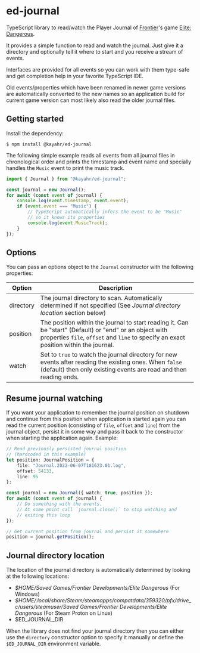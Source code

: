 ed-journal
==========

TypeScript library to read/watch the Player Journal of [Frontier]'s game [Elite: Dangerous].

It provides a simple function to read and watch the journal. Just give it a directory and optionally tell it where to start and you receive a stream of events.

Interfaces are provided for all events so you can work with them type-safe and get completion help in your favorite TypeScript IDE.

Old events/properties which have been renamed in newer game versions are automatically converted to the new names so an application build for current game version can most likely also read the older journal files.

Getting started
---------------

Install the dependency:

```shell
$ npm install @kayahr/ed-journal
```

The following simple example reads all events from all journal files in chronological order and prints the timestamp and event name and specially handles the `Music` event to print the music track.

```typescript
import { Journal } from "@kayahr/ed-journal";

const journal = new Journal();
for await (const event of journal) {
    console.log(event.timestamp, event.event);
    if (event.event === "Music") {
        // TypeScript automatically infers the event to be "Music"
        // so it knows its properties
        console.log(event.MusicTrack);
    }
});
```

Options
-------

You can pass an options object to the `Journal` constructor with the following properties:

| Option      | Description
| ----------- | -------------------------------------------------------------------------------------------------------
| directory   | The journal directory to scan. Automatically determined if not specified (See *Journal directory location* section below)
| position    | The position within the journal to start reading it. Can be "start" (Default) or "end" or an object with properties `file`, `offset` and `line` to specify an exact position within the journal.
| watch       | Set to `true` to watch the journal directory for new events after reading the existing ones. When `false` (default) then only existing events are read and then reading ends.


Resume journal watching
-----------------------

If you want your application to remember the journal position on shutdown and continue from this position when application is started again you can read the current position (consisting of `file`, `offset` and `line`) from the journal object, persist it in some way and pass it back to the constructor when starting the application again. Example:

```typescript
// Read previously persisted journal position
// (hardcoded in this example)
let position: JournalPosition = {
    file: "Journal.2022-06-07T181623.01.log",
    offset: 54133,
    line: 95
};

const journal = new Journal({ watch: true, position });
for await (const event of journal) {
    // Do something with the events.
    // At some point call `journal.close()` to stop watching and
    // exiting this loop
});

// Get current position from journal and persist it somewhere
position = journal.getPosition();
```


Journal directory location
--------------------------

The location of the journal directory is automatically determined by looking at the following locations:

* *$HOME/Saved Games/Frontier Developments/Elite Dangerous* (For Windows)
* *$HOME/.local/share/Steam/steamapps/compatdata/359320/pfx/drive_c/users/steamuser/Saved Games/Frontier Developments/Elite Dangerous* (For Steam Proton on Linux)
* $ED_JOURNAL_DIR

When the library does not find your journal directory then you can either use the `directory` constructor option to specify it manually or define the `$ED_JOURNAL_DIR` environment variable.

[Frontier]: https://www.frontier.co.uk/
[Elite: Dangerous]: https://www.elitedangerous.com/
